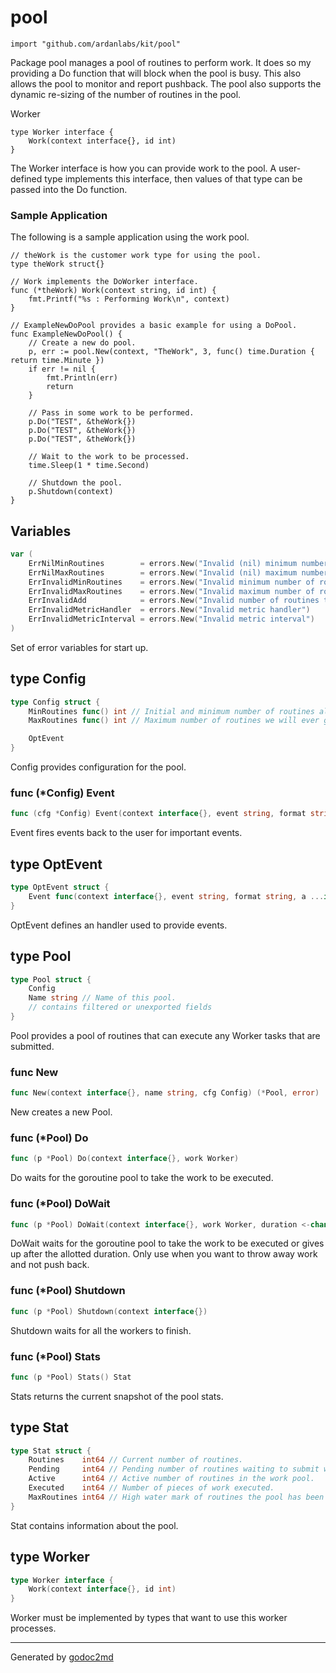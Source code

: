 
# pool
    import "github.com/ardanlabs/kit/pool"

Package pool manages a pool of routines to perform work. It does so my providing
a Do function that will block when the pool is busy. This also allows the pool
to monitor and report pushback. The pool also supports the dynamic re-sizing
of the number of routines in the pool.

Worker


	type Worker interface {
	    Work(context interface{}, id int)
	}

The Worker interface is how you can provide work to the pool. A user-defined type
implements this interface, then values of that type can be passed into the Do
function.

### Sample Application
The following is a sample application using the work pool.


	// theWork is the customer work type for using the pool.
	type theWork struct{}
	
	// Work implements the DoWorker interface.
	func (*theWork) Work(context string, id int) {
	    fmt.Printf("%s : Performing Work\n", context)
	}
	
	// ExampleNewDoPool provides a basic example for using a DoPool.
	func ExampleNewDoPool() {
	    // Create a new do pool.
	    p, err := pool.New(context, "TheWork", 3, func() time.Duration { return time.Minute })
	    if err != nil {
	        fmt.Println(err)
	        return
	    }
	
	    // Pass in some work to be performed.
	    p.Do("TEST", &theWork{})
	    p.Do("TEST", &theWork{})
	    p.Do("TEST", &theWork{})
	
	    // Wait to the work to be processed.
	    time.Sleep(1 * time.Second)
	
	    // Shutdown the pool.
	    p.Shutdown(context)
	}





## Variables
``` go
var (
    ErrNilMinRoutines        = errors.New("Invalid (nil) minimum number of routines")
    ErrNilMaxRoutines        = errors.New("Invalid (nil) maximum number of routines")
    ErrInvalidMinRoutines    = errors.New("Invalid minimum number of routines")
    ErrInvalidMaxRoutines    = errors.New("Invalid maximum number of routines")
    ErrInvalidAdd            = errors.New("Invalid number of routines to add")
    ErrInvalidMetricHandler  = errors.New("Invalid metric handler")
    ErrInvalidMetricInterval = errors.New("Invalid metric interval")
)
```
Set of error variables for start up.



## type Config
``` go
type Config struct {
    MinRoutines func() int // Initial and minimum number of routines always in the pool.
    MaxRoutines func() int // Maximum number of routines we will ever grow the pool to.

    OptEvent
}
```
Config provides configuration for the pool.











### func (\*Config) Event
``` go
func (cfg *Config) Event(context interface{}, event string, format string, a ...interface{})
```
Event fires events back to the user for important events.



## type OptEvent
``` go
type OptEvent struct {
    Event func(context interface{}, event string, format string, a ...interface{})
}
```
OptEvent defines an handler used to provide events.











## type Pool
``` go
type Pool struct {
    Config
    Name string // Name of this pool.
    // contains filtered or unexported fields
}
```
Pool provides a pool of routines that can execute any Worker
tasks that are submitted.









### func New
``` go
func New(context interface{}, name string, cfg Config) (*Pool, error)
```
New creates a new Pool.




### func (\*Pool) Do
``` go
func (p *Pool) Do(context interface{}, work Worker)
```
Do waits for the goroutine pool to take the work to be executed.



### func (\*Pool) DoWait
``` go
func (p *Pool) DoWait(context interface{}, work Worker, duration <-chan time.Time) error
```
DoWait waits for the goroutine pool to take the work to be executed or gives
up after the allotted duration. Only use when you want to throw away work and
not push back.



### func (\*Pool) Shutdown
``` go
func (p *Pool) Shutdown(context interface{})
```
Shutdown waits for all the workers to finish.



### func (\*Pool) Stats
``` go
func (p *Pool) Stats() Stat
```
Stats returns the current snapshot of the pool stats.



## type Stat
``` go
type Stat struct {
    Routines    int64 // Current number of routines.
    Pending     int64 // Pending number of routines waiting to submit work.
    Active      int64 // Active number of routines in the work pool.
    Executed    int64 // Number of pieces of work executed.
    MaxRoutines int64 // High water mark of routines the pool has been at.
}
```
Stat contains information about the pool.











## type Worker
``` go
type Worker interface {
    Work(context interface{}, id int)
}
```
Worker must be implemented by types that want to use
this worker processes.

















- - -
Generated by [godoc2md](http://godoc.org/github.com/davecheney/godoc2md)